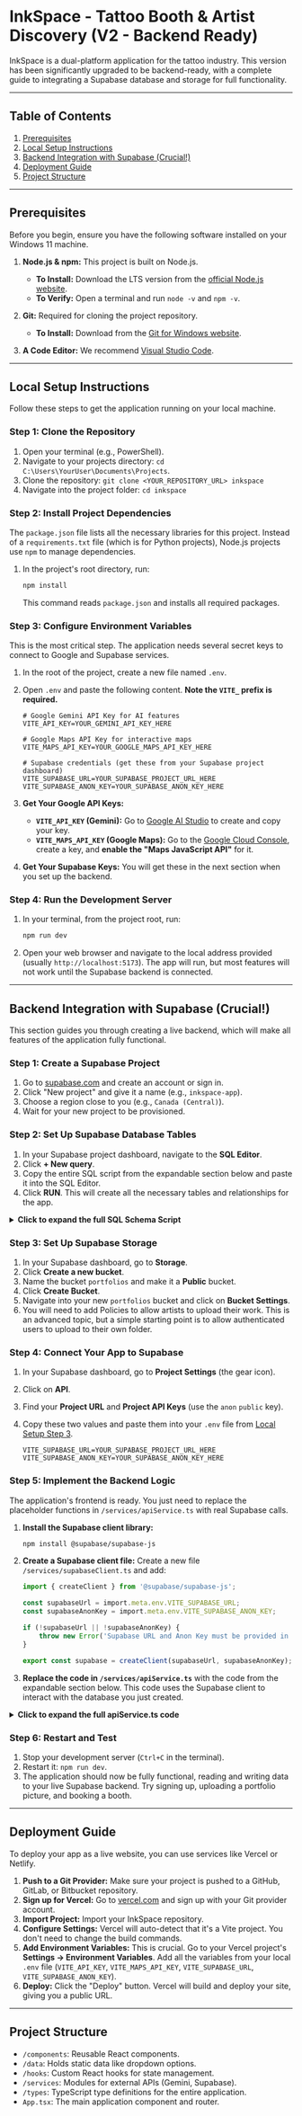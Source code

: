 # InkSpace - Tattoo Booth & Artist Discovery (V2 - Backend Ready)

InkSpace is a dual-platform application for the tattoo industry. This version has been significantly upgraded to be backend-ready, with a complete guide to integrating a Supabase database and storage for full functionality.

---

## Table of Contents

1.  [Prerequisites](#prerequisites)
2.  [Local Setup Instructions](#local-setup-instructions)
3.  [Backend Integration with Supabase (Crucial!)](#backend-integration-with-supabase-crucial)
4.  [Deployment Guide](#deployment-guide)
5.  [Project Structure](#project-structure)

---

## Prerequisites

Before you begin, ensure you have the following software installed on your Windows 11 machine.

1.  **Node.js & npm:** This project is built on Node.js.
    *   **To Install:** Download the LTS version from the [official Node.js website](https://nodejs.org/).
    *   **To Verify:** Open a terminal and run `node -v` and `npm -v`.

2.  **Git:** Required for cloning the project repository.
    *   **To Install:** Download from the [Git for Windows website](https://git-scm.com/download/win).

3.  **A Code Editor:** We recommend [Visual Studio Code](https://code.visualstudio.com/).

---

## Local Setup Instructions

Follow these steps to get the application running on your local machine.

### Step 1: Clone the Repository

1.  Open your terminal (e.g., PowerShell).
2.  Navigate to your projects directory: `cd C:\Users\YourUser\Documents\Projects`.
3.  Clone the repository: `git clone <YOUR_REPOSITORY_URL> inkspace`
4.  Navigate into the project folder: `cd inkspace`

### Step 2: Install Project Dependencies

The `package.json` file lists all the necessary libraries for this project. Instead of a `requirements.txt` file (which is for Python projects), Node.js projects use `npm` to manage dependencies.

1.  In the project's root directory, run:
    ```bash
    npm install
    ```
    This command reads `package.json` and installs all required packages.

### Step 3: Configure Environment Variables

This is the most critical step. The application needs several secret keys to connect to Google and Supabase services.

1.  In the root of the project, create a new file named `.env`.
2.  Open `.env` and paste the following content. **Note the `VITE_` prefix is required.**

    ```
    # Google Gemini API Key for AI features
    VITE_API_KEY=YOUR_GEMINI_API_KEY_HERE

    # Google Maps API Key for interactive maps
    VITE_MAPS_API_KEY=YOUR_GOOGLE_MAPS_API_KEY_HERE

    # Supabase credentials (get these from your Supabase project dashboard)
    VITE_SUPABASE_URL=YOUR_SUPABASE_PROJECT_URL_HERE
    VITE_SUPABASE_ANON_KEY=YOUR_SUPABASE_ANON_KEY_HERE
    ```

3.  **Get Your Google API Keys:**
    *   **`VITE_API_KEY` (Gemini):** Go to [Google AI Studio](https://aistudio.google.com/app/apikey) to create and copy your key.
    *   **`VITE_MAPS_API_KEY` (Google Maps):** Go to the [Google Cloud Console](https://console.cloud.google.com/), create a key, and **enable the "Maps JavaScript API"** for it.

4.  **Get Your Supabase Keys:** You will get these in the next section when you set up the backend.

### Step 4: Run the Development Server

1.  In your terminal, from the project root, run:
    ```bash
    npm run dev
    ```
2.  Open your web browser and navigate to the local address provided (usually `http://localhost:5173`). The app will run, but most features will not work until the Supabase backend is connected.

---

## Backend Integration with Supabase (Crucial!)

This section guides you through creating a live backend, which will make all features of the application fully functional.

### Step 1: Create a Supabase Project

1.  Go to [supabase.com](https://supabase.com/) and create an account or sign in.
2.  Click "New project" and give it a name (e.g., `inkspace-app`).
3.  Choose a region close to you (e.g., `Canada (Central)`).
4.  Wait for your new project to be provisioned.

### Step 2: Set Up Supabase Database Tables

1.  In your Supabase project dashboard, navigate to the **SQL Editor**.
2.  Click **+ New query**.
3.  Copy the entire SQL script from the expandable section below and paste it into the SQL Editor.
4.  Click **RUN**. This will create all the necessary tables and relationships for the app.

<details>
<summary><strong>Click to expand the full SQL Schema Script</strong></summary>

```sql
-- Profiles table to store public user data, linked to auth.users
CREATE TABLE profiles (
  id UUID PRIMARY KEY REFERENCES auth.users(id) ON DELETE CASCADE,
  username TEXT UNIQUE NOT NULL,
  full_name TEXT NOT NULL,
  role TEXT NOT NULL DEFAULT 'client', -- 'artist', 'client', 'shop-owner', 'dual'
  city TEXT, -- Primarily for artists
  specialty TEXT, -- Primarily for artists
  bio TEXT, -- Primarily for artists
  portfolio TEXT[], -- Array of image URLs
  is_verified BOOLEAN DEFAULT TRUE
);

-- Shops table
CREATE TABLE shops (
  id UUID PRIMARY KEY DEFAULT gen_random_uuid(),
  owner_id UUID REFERENCES auth.users(id) ON DELETE SET NULL,
  name TEXT NOT NULL,
  location TEXT NOT NULL,
  address TEXT NOT NULL,
  lat FLOAT NOT NULL,
  lng FLOAT NOT NULL,
  amenities TEXT[],
  rating FLOAT,
  image_url TEXT,
  payment_methods JSONB,
  is_verified BOOLEAN DEFAULT TRUE
);

-- Booths table, linked to shops
CREATE TABLE booths (
  id UUID PRIMARY KEY DEFAULT gen_random_uuid(),
  shop_id UUID REFERENCES shops(id) ON DELETE CASCADE,
  name TEXT NOT NULL,
  daily_rate INT NOT NULL
);

-- Bookings table (for artists booking booths)
CREATE TABLE bookings (
  id UUID PRIMARY KEY DEFAULT gen_random_uuid(),
  artist_id UUID REFERENCES auth.users(id) ON DELETE CASCADE,
  booth_id UUID REFERENCES booths(id) ON DELETE CASCADE,
  shop_id UUID REFERENCES shops(id) ON DELETE CASCADE,
  start_date DATE NOT NULL,
  end_date DATE NOT NULL,
  payment_status TEXT NOT NULL DEFAULT 'unpaid' -- 'unpaid', 'paid'
);

-- Client booking requests table
CREATE TABLE client_booking_requests (
  id UUID PRIMARY KEY DEFAULT gen_random_uuid(),
  client_id UUID REFERENCES auth.users(id) ON DELETE CASCADE,
  artist_id UUID REFERENCES auth.users(id) ON DELETE CASCADE,
  start_date DATE NOT NULL,
  end_date DATE NOT NULL,
  message TEXT,
  tattoo_size TEXT,
  body_placement TEXT,
  estimated_hours INT,
  status TEXT NOT NULL DEFAULT 'pending', -- 'pending', 'approved', 'declined'
  payment_status TEXT NOT NULL DEFAULT 'unpaid'
);

-- Notifications table
CREATE TABLE notifications (
  id BIGINT PRIMARY KEY GENERATED ALWAYS AS IDENTITY,
  user_id UUID REFERENCES auth.users(id) ON DELETE CASCADE,
  message TEXT NOT NULL,
  read BOOLEAN DEFAULT FALSE,
  created_at TIMESTAMPTZ DEFAULT NOW()
);

-- Enable Row Level Security (RLS) on all tables
ALTER TABLE profiles ENABLE ROW LEVEL SECURITY;
ALTER TABLE shops ENABLE ROW LEVEL SECURITY;
ALTER TABLE booths ENABLE ROW LEVEL SECURITY;
ALTER TABLE bookings ENABLE ROW LEVEL SECURITY;
ALTER TABLE client_booking_requests ENABLE ROW LEVEL SECURITY;
ALTER TABLE notifications ENABLE ROW LEVEL SECURITY;

-- RLS Policies (examples to get you started)
-- Profiles are viewable by everyone
CREATE POLICY "Public profiles are viewable by everyone." ON profiles FOR SELECT USING (true);
-- Users can only update their own profile
CREATE POLICY "Users can update own profile." ON profiles FOR UPDATE USING (auth.uid() = id);

-- All users can view shops and booths
CREATE POLICY "Shops are viewable by everyone." ON shops FOR SELECT USING (true);
CREATE POLICY "Booths are viewable by everyone." ON booths FOR SELECT USING (true);

-- Authenticated users can create bookings
CREATE POLICY "Authenticated users can create bookings." ON bookings FOR INSERT WITH CHECK (auth.role() = 'authenticated');
-- Users can view their own bookings
CREATE POLICY "Users can view their own bookings." ON bookings FOR SELECT USING (auth.uid() = artist_id);

-- Add more RLS policies as needed for security!

```
</details>

### Step 3: Set Up Supabase Storage

1.  In your Supabase dashboard, go to **Storage**.
2.  Click **Create a new bucket**.
3.  Name the bucket `portfolios` and make it a **Public** bucket.
4.  Click **Create Bucket**.
5.  Navigate into your new `portfolios` bucket and click on **Bucket Settings**.
6.  You will need to add Policies to allow artists to upload their work. This is an advanced topic, but a simple starting point is to allow authenticated users to upload to their own folder.

### Step 4: Connect Your App to Supabase

1.  In your Supabase dashboard, go to **Project Settings** (the gear icon).
2.  Click on **API**.
3.  Find your **Project URL** and **Project API Keys** (use the `anon` `public` key).
4.  Copy these two values and paste them into your `.env` file from [Local Setup Step 3](#step-3-configure-environment-variables).

    ```
    VITE_SUPABASE_URL=YOUR_SUPABASE_PROJECT_URL_HERE
    VITE_SUPABASE_ANON_KEY=YOUR_SUPABASE_ANON_KEY_HERE
    ```

### Step 5: Implement the Backend Logic

The application's frontend is ready. You just need to replace the placeholder functions in `/services/apiService.ts` with real Supabase calls.

1.  **Install the Supabase client library:**
    ```bash
    npm install @supabase/supabase-js
    ```
2.  **Create a Supabase client file:** Create a new file `/services/supabaseClient.ts` and add:
    ```typescript
    import { createClient } from '@supabase/supabase-js';

    const supabaseUrl = import.meta.env.VITE_SUPABASE_URL;
    const supabaseAnonKey = import.meta.env.VITE_SUPABASE_ANON_KEY;

    if (!supabaseUrl || !supabaseAnonKey) {
        throw new Error('Supabase URL and Anon Key must be provided in .env');
    }

    export const supabase = createClient(supabaseUrl, supabaseAnonKey);
    ```
3.  **Replace the code in `/services/apiService.ts`** with the code from the expandable section below. This code uses the Supabase client to interact with the database you just created.

<details>
<summary><strong>Click to expand the full apiService.ts code</strong></summary>

```typescript
// @/services/apiService.ts
import { supabase } from './supabaseClient';
import type { Artist, Shop, Booth, Booking, ClientBookingRequest, Notification } from '../types';

// NOTE: This file assumes you have set up the Supabase database schema from the README.

export const fetchInitialData = async () => {
    const { data: artists, error: artistsError } = await supabase.from('profiles').select('*').in('role', ['artist', 'dual']);
    const { data: shops, error: shopsError } = await supabase.from('shops').select('*');
    const { data: booths, error: boothsError } = await supabase.from('booths').select('*');
    const { data: bookings, error: bookingsError } = await supabase.from('bookings').select('*');

    if (artistsError || shopsError || boothsError || bookingsError) {
        console.error({ artistsError, shopsError, boothsError, bookingsError });
        throw new Error('Failed to fetch initial data from Supabase.');
    }
    
    // The database schema is slightly different from the mock types, so we adapt it here.
    const adaptedArtists = artists.map(profile => ({
        id: profile.id,
        name: profile.full_name,
        specialty: profile.specialty,
        portfolio: profile.portfolio,
        city: profile.city,
        bio: profile.bio,
    }));

    return { 
        artists: adaptedArtists, 
        shops, 
        booths, 
        bookings,
        clientBookingRequests: [], // You can fetch these if needed on specific pages
        notifications: [] // Fetched per user
    };
};

export const updateArtistData = async (artistId: string, updatedData: Partial<Artist>): Promise<Artist> => {
    // Adapt frontend data model to backend schema
    const profileUpdate: { [key: string]: any } = {};
    if (updatedData.name) profileUpdate.full_name = updatedData.name;
    if (updatedData.specialty) profileUpdate.specialty = updatedData.specialty;
    if (updatedData.bio) profileUpdate.bio = updatedData.bio;
    if (updatedData.city) profileUpdate.city = updatedData.city;
    if (updatedData.portfolio) profileUpdate.portfolio = updatedData.portfolio;

    const { data, error } = await supabase
        .from('profiles')
        .update(profileUpdate)
        .eq('id', artistId)
        .select()
        .single();

    if (error) throw error;
    
    return {
        id: data.id,
        name: data.full_name,
        specialty: data.specialty,
        portfolio: data.portfolio,
        city: data.city,
        bio: data.bio,
    };
};

export const uploadPortfolioImage = async (userId: string, file: File): Promise<string> => {
    const fileExt = file.name.split('.').pop();
    const fileName = `${userId}/${Date.now()}.${fileExt}`;

    const { error: uploadError } = await supabase.storage
        .from('portfolios')
        .upload(fileName, file);
    
    if (uploadError) throw uploadError;

    const { data } = supabase.storage.from('portfolios').getPublicUrl(fileName);
    return data.publicUrl;
};

// ... Implement all other functions (updateShop, addBooth, createBooking, etc.) using Supabase calls
// Example for createBooking:
export const createBookingForArtist = async (bookingData: Omit<Booking, 'id'>): Promise<Booking> => {
    const { data, error } = await supabase
        .from('bookings')
        .insert({
            artist_id: bookingData.artistId,
            booth_id: bookingData.boothId,
            shop_id: bookingData.shopId,
            start_date: bookingData.startDate,
            end_date: bookingData.endDate,
            payment_status: bookingData.paymentStatus
        })
        .select()
        .single();
        
    if (error) throw error;
    
    // Adapt the returned data to match the frontend type
    return {
        id: data.id,
        artistId: data.artist_id,
        boothId: data.booth_id,
        shopId: data.shop_id,
        startDate: data.start_date,
        endDate: data.end_date,
        paymentStatus: data.payment_status,
        city: '' // Note: City isn't in the bookings table, it's looked up from the shop. May need to adjust logic.
    };
};

// You would continue this pattern for every function in the original apiService file.
// fetchNotifications, createClientBookingRequest, etc.
```

</details>

### Step 6: Restart and Test

1.  Stop your development server (`Ctrl+C` in the terminal).
2.  Restart it: `npm run dev`.
3.  The application should now be fully functional, reading and writing data to your live Supabase backend. Try signing up, uploading a portfolio picture, and booking a booth.

---

## Deployment Guide

To deploy your app as a live website, you can use services like Vercel or Netlify.

1.  **Push to a Git Provider:** Make sure your project is pushed to a GitHub, GitLab, or Bitbucket repository.
2.  **Sign up for Vercel:** Go to [vercel.com](https://vercel.com/) and sign up with your Git provider account.
3.  **Import Project:** Import your InkSpace repository.
4.  **Configure Settings:** Vercel will auto-detect that it's a Vite project. You don't need to change the build commands.
5.  **Add Environment Variables:** This is crucial. Go to your Vercel project's **Settings -> Environment Variables**. Add all the variables from your local `.env` file (`VITE_API_KEY`, `VITE_MAPS_API_KEY`, `VITE_SUPABASE_URL`, `VITE_SUPABASE_ANON_KEY`).
6.  **Deploy:** Click the "Deploy" button. Vercel will build and deploy your site, giving you a public URL.

---

## Project Structure

-   `/components`: Reusable React components.
-   `/data`: Holds static data like dropdown options.
-   `/hooks`: Custom React hooks for state management.
-   `/services`: Modules for external APIs (Gemini, Supabase).
-   `/types`: TypeScript type definitions for the entire application.
-   `App.tsx`: The main application component and router.